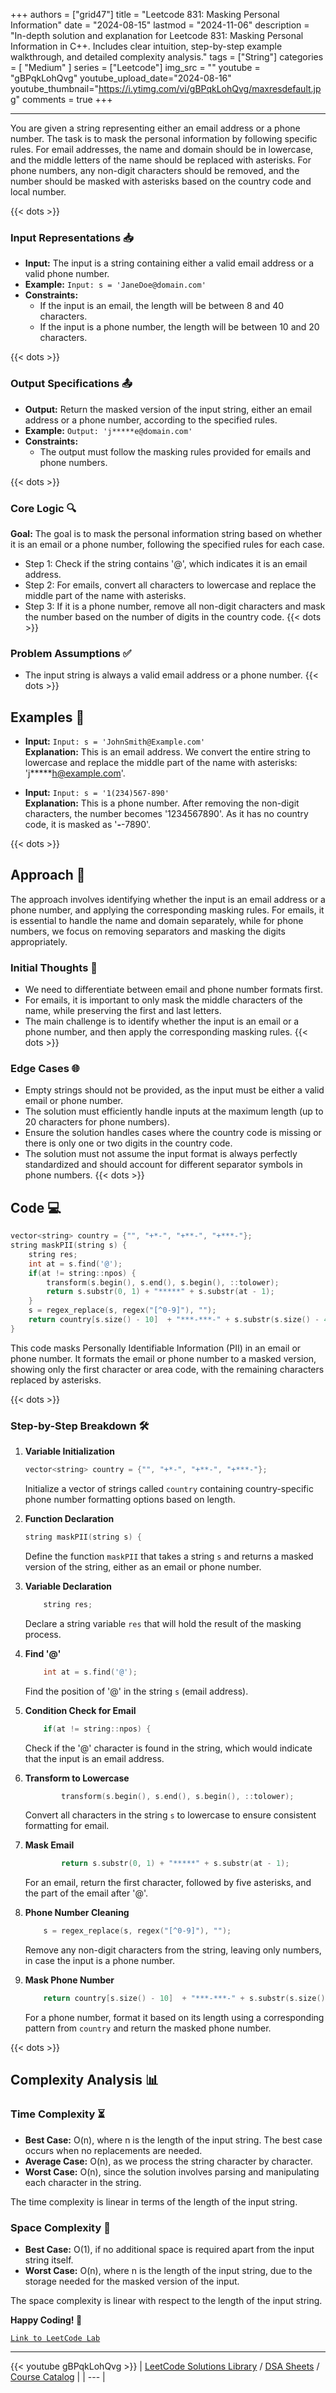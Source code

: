 
+++
authors = ["grid47"]
title = "Leetcode 831: Masking Personal Information"
date = "2024-08-15"
lastmod = "2024-11-06"
description = "In-depth solution and explanation for Leetcode 831: Masking Personal Information in C++. Includes clear intuition, step-by-step example walkthrough, and detailed complexity analysis."
tags = ["String"]
categories = [
    "Medium"
]
series = ["Leetcode"]
img_src = ""
youtube = "gBPqkLohQvg"
youtube_upload_date="2024-08-16"
youtube_thumbnail="https://i.ytimg.com/vi/gBPqkLohQvg/maxresdefault.jpg"
comments = true
+++



---
You are given a string representing either an email address or a phone number. The task is to mask the personal information by following specific rules. For email addresses, the name and domain should be in lowercase, and the middle letters of the name should be replaced with asterisks. For phone numbers, any non-digit characters should be removed, and the number should be masked with asterisks based on the country code and local number.
<!--more-->
{{< dots >}}
### Input Representations 📥
- **Input:** The input is a string containing either a valid email address or a valid phone number.
- **Example:** `Input: s = 'JaneDoe@domain.com'`
- **Constraints:**
	- If the input is an email, the length will be between 8 and 40 characters.
	- If the input is a phone number, the length will be between 10 and 20 characters.

{{< dots >}}
### Output Specifications 📤
- **Output:** Return the masked version of the input string, either an email address or a phone number, according to the specified rules.
- **Example:** `Output: 'j*****e@domain.com'`
- **Constraints:**
	- The output must follow the masking rules provided for emails and phone numbers.

{{< dots >}}
### Core Logic 🔍
**Goal:** The goal is to mask the personal information string based on whether it is an email or a phone number, following the specified rules for each case.

- Step 1: Check if the string contains '@', which indicates it is an email address.
- Step 2: For emails, convert all characters to lowercase and replace the middle part of the name with asterisks.
- Step 3: If it is a phone number, remove all non-digit characters and mask the number based on the number of digits in the country code.
{{< dots >}}
### Problem Assumptions ✅
- The input string is always a valid email address or a phone number.
{{< dots >}}
## Examples 🧩
- **Input:** `Input: s = 'JohnSmith@Example.com'`  \
  **Explanation:** This is an email address. We convert the entire string to lowercase and replace the middle part of the name with asterisks: 'j*****h@example.com'.

- **Input:** `Input: s = '1(234)567-890'`  \
  **Explanation:** This is a phone number. After removing the non-digit characters, the number becomes '1234567890'. As it has no country code, it is masked as '***-***-7890'.

{{< dots >}}
## Approach 🚀
The approach involves identifying whether the input is an email address or a phone number, and applying the corresponding masking rules. For emails, it is essential to handle the name and domain separately, while for phone numbers, we focus on removing separators and masking the digits appropriately.

### Initial Thoughts 💭
- We need to differentiate between email and phone number formats first.
- For emails, it is important to only mask the middle characters of the name, while preserving the first and last letters.
- The main challenge is to identify whether the input is an email or a phone number, and then apply the corresponding masking rules.
{{< dots >}}
### Edge Cases 🌐
- Empty strings should not be provided, as the input must be either a valid email or phone number.
- The solution must efficiently handle inputs at the maximum length (up to 20 characters for phone numbers).
- Ensure the solution handles cases where the country code is missing or there is only one or two digits in the country code.
- The solution must not assume the input format is always perfectly standardized and should account for different separator symbols in phone numbers.
{{< dots >}}
## Code 💻
```cpp
vector<string> country = {"", "+*-", "+**-", "+***-"};
string maskPII(string s) {
    string res;
    int at = s.find('@');
    if(at != string::npos) {
        transform(s.begin(), s.end(), s.begin(), ::tolower);
        return s.substr(0, 1) + "*****" + s.substr(at - 1);
    }
    s = regex_replace(s, regex("[^0-9]"), "");
    return country[s.size() - 10]  + "***-***-" + s.substr(s.size() - 4);
}
```

This code masks Personally Identifiable Information (PII) in an email or phone number. It formats the email or phone number to a masked version, showing only the first character or area code, with the remaining characters replaced by asterisks.

{{< dots >}}
### Step-by-Step Breakdown 🛠️
1. **Variable Initialization**
	```cpp
	vector<string> country = {"", "+*-", "+**-", "+***-"};
	```
	Initialize a vector of strings called `country` containing country-specific phone number formatting options based on length.

2. **Function Declaration**
	```cpp
	string maskPII(string s) {
	```
	Define the function `maskPII` that takes a string `s` and returns a masked version of the string, either as an email or phone number.

3. **Variable Declaration**
	```cpp
	    string res;
	```
	Declare a string variable `res` that will hold the result of the masking process.

4. **Find '@'**
	```cpp
	    int at = s.find('@');
	```
	Find the position of '@' in the string `s` (email address).

5. **Condition Check for Email**
	```cpp
	    if(at != string::npos) {
	```
	Check if the '@' character is found in the string, which would indicate that the input is an email address.

6. **Transform to Lowercase**
	```cpp
	        transform(s.begin(), s.end(), s.begin(), ::tolower);
	```
	Convert all characters in the string `s` to lowercase to ensure consistent formatting for email.

7. **Mask Email**
	```cpp
	        return s.substr(0, 1) + "*****" + s.substr(at - 1);
	```
	For an email, return the first character, followed by five asterisks, and the part of the email after '@'.

8. **Phone Number Cleaning**
	```cpp
	    s = regex_replace(s, regex("[^0-9]"), "");
	```
	Remove any non-digit characters from the string, leaving only numbers, in case the input is a phone number.

9. **Mask Phone Number**
	```cpp
	    return country[s.size() - 10]  + "***-***-" + s.substr(s.size() - 4);
	```
	For a phone number, format it based on its length using a corresponding pattern from `country` and return the masked phone number.

{{< dots >}}
## Complexity Analysis 📊
### Time Complexity ⏳
- **Best Case:** O(n), where n is the length of the input string. The best case occurs when no replacements are needed.
- **Average Case:** O(n), as we process the string character by character.
- **Worst Case:** O(n), since the solution involves parsing and manipulating each character in the string.

The time complexity is linear in terms of the length of the input string.

### Space Complexity 💾
- **Best Case:** O(1), if no additional space is required apart from the input string itself.
- **Worst Case:** O(n), where n is the length of the input string, due to the storage needed for the masked version of the input.

The space complexity is linear with respect to the length of the input string.

**Happy Coding! 🎉**


[`Link to LeetCode Lab`](https://leetcode.com/problems/masking-personal-information/description/)

---
{{< youtube gBPqkLohQvg >}}
| [LeetCode Solutions Library](https://grid47.xyz/leetcode/) / [DSA Sheets](https://grid47.xyz/sheets/) / [Course Catalog](https://grid47.xyz/courses/) |
| --- |
